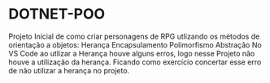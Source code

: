 # DOTNET-POO
Projeto Inicial de como criar personagens de RPG utlizando os métodos de orientação a objetos:
Herança
Encapsulamento
Polimorfismo
Abstração
No VS Code ao utlizar a Herança houve alguns erros, logo nesse Projeto não houve a utilização da herança.
Ficando como exercício concertar esse erro de não utilizar a herança no projeto.
